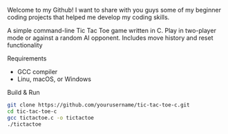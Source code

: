 Welcome to my Github! I want to share with you guys some of my beginner coding projects that helped me develop my coding skills.

A simple command-line Tic Tac Toe game written in C. Play in two-player mode or against a random AI opponent. Includes move history and reset functionality

Requirements
- GCC compiler
- Linu, macOS, or Windows

Build & Run
   ```bash
   git clone https://github.com/yourusername/tic-tac-toe-c.git
   cd tic-tac-toe-c
   gcc tictactoe.c -o tictactoe
   ./tictactoe
